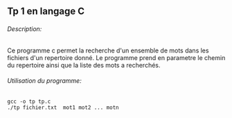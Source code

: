 ## Tp 1 en langage C 
###### Description:
Ce programme c permet la recherche d'un ensemble de mots dans les fichiers d'un repertoire donné.
Le programme prend en parametre le chemin du repertoire ainsi que la liste des mots a recherchés.
###### Utilisation du programme:
```
gcc -o tp tp.c
./tp fichier.txt  mot1 mot2 ... motn

```
